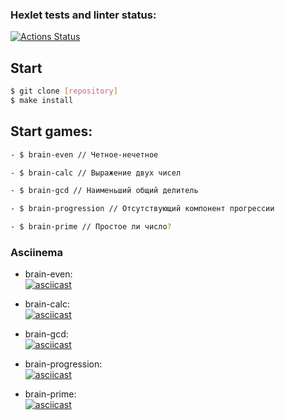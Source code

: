 ### Hexlet tests and linter status:
[![Actions Status](https://github.com/Lugonue/frontend-project-44/workflows/hexlet-check/badge.svg)](https://github.com/Lugonue/frontend-project-44/actions)

## Start


```bash
$ git clone [repository]
$ make install
```
## Start games:
```bash
- $ brain-even // Четное-нечетное
``` 
```bash
- $ brain-calc // Выражение двух чисел
```
```bash
- $ brain-gcd // Наименьший общий делитель
```
```bash
- $ brain-progression // Отсутствующий компонент прогрессии
```
```bash
- $ brain-prime // Простоe ли число?
```




### Asciinema
- brain-even:   
[![asciicast](https://asciinema.org/a/i0oBoVeb34qXgd7DksSLWvVNN.svg)](https://asciinema.org/a/i0oBoVeb34qXgd7DksSLWvVNN)

- brain-calc:   
    [![asciicast](https://asciinema.org/a/aXYE5QdoMms4TebIrCe4wIkk4.svg)](https://asciinema.org/a/aXYE5QdoMms4TebIrCe4wIkk4)

- brain-gcd:   
   [![asciicast](https://asciinema.org/connect/c6da46c0-509c-44a9-98f9-43f6ef709ac6.svg)](https://asciinema.org/connect/c6da46c0-509c-44a9-98f9-43f6ef709ac6)

- brain-progression:   
    [![asciicast](https://asciinema.org/connect/c6da46c0-509c-44a9-98f9-43f6ef709ac6.svg)](https://asciinema.org/connect/c6da46c0-509c-44a9-98f9-43f6ef709ac6)

- brain-prime:    
    [![asciicast](https://asciinema.org/connect/c6da46c0-509c-44a9-98f9-43f6ef709ac6.svg)](https://asciinema.org/connect/c6da46c0-509c-44a9-98f9-43f6ef709ac6)
